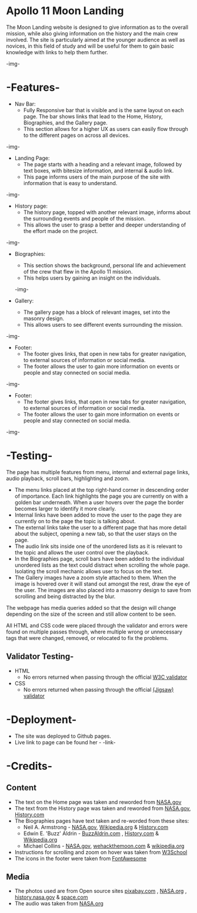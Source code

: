 # Apollo 11 Moon Landing
The Moon Landing website is designed to give information as to the overall mission, while also giving information on the history and the main crew involved. The site is particularly aimed at the younger audience as well as novices, in this field of study and will be useful for them to gain basic knowledge with links to help them further.

-img-

# -Features-
- Nav Bar:
  * Fully Responsive bar that is visible and is the same layout on each page. The bar shows links that lead to the Home, History, Biographies, and the Gallery page.
  * This section allows for a higher UX as users can easily flow through to the different pages on across all devices.

-img-

- Landing Page:
  * The page starts with a heading and a relevant image, followed by text boxes, with bitesize information, and internal & audio link.
  * This page informs users of the main purpose of the site with information that is easy to understand.

-img-

- History page:
  * The history page, topped with another relevant image, informs about the surrounding events and people of the mission.
  * This allows the user to grasp a better and deeper understanding of the effort made on the project.   

-img-

- Biographies:
  * This section shows the background, personal life and achievement of the crew that flew in the Apollo 11 mission.
  * This helps users by gaining an insight on the individuals.

  -img-

- Gallery:
  * The gallery page has a block of relevant images, set into the masonry design.
  * This allows users to see different events surrounding the mission.

-img-

- Footer:
   * The footer gives links, that open in new tabs for greater navigation, to external sources of information or social media.
   * The footer allows the user to gain more information on events or people and stay connected on social media.

-img-

- Footer:
   * The footer gives links, that open in new tabs for greater navigation, to external sources of information or social media.
   * The footer allows the user to gain more information on events or people and stay connected on social media.

-img-

# -Testing-
The page has multiple features from menu, internal and external page links, audio playback, scroll bars, highlighting and zoom.
   * The menu links placed at the top right-hand corner in descending order of importance. Each link highlights the page you are currently on with a golden bar underneath. When a user hovers over the page the border becomes larger to identify it more clearly.
   * Internal links have been added to move the user to the page they are currently on to the page the topic is talking about.
   * The external links take the user to a different page that has more detail about the subject, opening a new tab, so that the user stays on the page.
   * The audio link sits inside one of the unordered lists as it is relevant to the topic and allows the user control over the playback.
   * In the Biographies page, scroll bars have been added to the individual unordered lists as the text could distract when scrolling the whole page. Isolating the scroll mechanic allows user to focus on the text.
   * The Gallery images have a zoom style attached to them. When the image is hovered over it will stand out amongst the rest, draw the eye of the user. The images are also placed into a masonry design to save from scrolling and being distracted by the blur.

The webpage has media queries added so that the design will change depending on the size of the screen and still allow content to be seen.

All HTML and CSS code were placed through the validator and errors were found on multiple passes through, where multiple wrong or unnecessary tags that were changed, removed, or relocated to fix the problems.

## Validator Testing-
  - HTML
    * No errors returned when passing through the official [W3C validator](https://validator.w3.org/)
  - CSS
    * No errors returned when passing through the official [(Jigsaw) validator](https://jigsaw.w3.org/css-validator/)

# -Deployment-
- The site was deployed to Github pages.
- Live link to page can be found her - -link-

# -Credits-
## Content
  - The text on the Home page was taken and reworded from [NASA.gov](https://www.nasa.gov/mission_pages/apollo/apollo11.html) 
  - The text from the History page was taken and reworded from [NASA.gov](https://www.nasa.gov/mission_pages/apollo/missions/index.html), [History.com](https://www.history.com/topics/space-exploration/moon-landing-1969)
  - The Biographies pages have text taken and re-worded from these sites:
    - Neil A. Armstrong - [NASA.gov](https://www.nasa.gov/centers/glenn/about/bios/neilabio.html), [Wikipedia.org](https://en.wikipedia.org/wiki/Neil_Armstrong) & [History.com](https://www.history.com/topics/space-exploration/neil-armstrong)
    - Edwin E. 'Buzz' Aldrin - [BuzzAldrin.com](https://buzzaldrin.com/biography/) , [History.com](https://www.history.com/topics/space-exploration/buzz-aldrin) & [Wikipedia.org](https://en.wikipedia.org/wiki/Buzz_Aldrin)
    - Michael Collins - [NASA.gov](https://www.nasa.gov/astronautprofiles/collins/), [wehackthemoon.com](https://wehackthemoon.com/bios/michael-collins) & [wikipedia.org](https://en.wikipedia.org/wiki/Michael_Collins_(astronaut))
  - Instructions for scrolling and zoom on hover was taken from [W3School](https://www.w3schools.com/cssref/pr_pos_overflow.php)
  - The icons in the footer were taken from [FontAwesome](https://fontawesome.com/)

  ## Media
  - The photos used are from Open source sites [pixabay.com](https://pixabay.com/) , [NASA.org](https://www.nasa.gov/) , [history.nasa.gov](https://history.nasa.gov/ap11ann/kippsphotos/apollo.html) & [space.com](https://www.space.com/apollo-11-astronauts-quarantined-after-splashdown.html)
  - The audio was taken from [NASA.org](https://www.nasa.gov/wav/62284main_onesmall2.wav)

